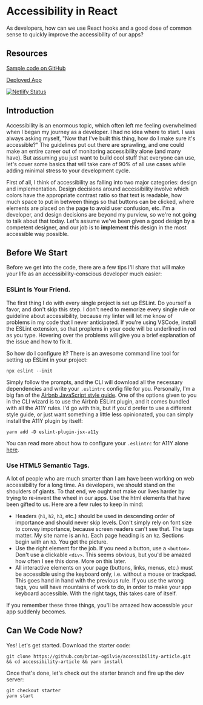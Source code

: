 # Accessibility in React

As developers, how can we use React hooks and a good dose of common sense to quickly improve the accessibility of our apps?

## Resources

[Sample code on GitHub](https://github.com/brian-ogilvie/accessibility-article)

[Deployed App](https://accessibility-hooks.netlify.com/)

[![Netlify Status](https://api.netlify.com/api/v1/badges/b5275cbe-3532-4b2e-b47d-d2cf9d884d3c/deploy-status)](https://app.netlify.com/sites/accessibility-hooks/deploys)

## Introduction

Accessibility is an enormous topic, which often left me feeling overwhelmed when I began my journey as a developer. I had no idea where to start. I was always asking myself, "Now that I've built this thing, how do I make sure it's accessible?" The guidelines put out there are sprawling, and one could make an entire career out of monitoring accessibility alone (and many have). But assuming you just want to build cool stuff that everyone can use, let's cover some basics that will take care of 90% of all use cases while adding minimal stress to your development cycle. 

First of all, I think of accessibility as falling into two major categories: design and implementation. Design decisions around accessibility involve which colors have the appropriate contrast ratio so that text is readable, how much space to put in between things so that buttons can be clicked, where elements are placed on the page to avoid user confusion, etc. I'm a developer, and design decisions are beyond my purview, so we're not going to talk about that today. Let's assume we've been given a good design by a competent designer, and our job is to **implement** this design in the most accessible way possible.

## Before We Start

Before we get into the code, there are a few tips I'll share that will make your life as an accessibility-conscious developer much easier:

### ESLint Is Your Friend.

The first thing I do with every single project is set up ESLint. Do yourself a favor, and don't skip this step. I don't need to memorize every single rule or guideline about accessibility, because my linter will let me know of problems in my code that I never anticipated. If you're using VSCode, install the ESLint extension, so that proplems in your code will be underlined in red as you type. Hovering over the problems will give you a brief explanation of the issue and how to fix it. 

So how do I configure it? There is an awesome command line tool for setting up ESLint in your project:

```
npx eslint --init
```

Simply follow the prompts, and the CLI will download all the necessary dependencies and write your `.eslintrc` config file for you. Personally, I'm a big fan of the [Airbnb JavaScript style guide](https://github.com/airbnb/javascript). One of the options given to you in the CLI wizard is to use the Airbnb ESLint plugin, and it comes bundled with all the A11Y rules. I'd go with this, but if you'd prefer to use a different style guide, or just want something a little less opinionated, you can simply install the A11Y plugin by itself:

```
yarn add -D eslint-plugin-jsx-a11y
```

You can read more about how to configure your `.eslintrc` for A11Y alone [here](https://www.npmjs.com/package/eslint-plugin-jsx-a11y).

### Use HTML5 Semantic Tags.

A lot of people who are much smarter than I am have been working on web accessibility for a long time. As developers, we should stand on the shoulders of giants. To that end, we ought not make our lives harder by trying to re-invent the wheel in our apps. Use the html elements that have been gifted to us. Here are a few rules to keep in mind:

- Headers (`h1`, `h2`, `h3`, etc.) should be used in descending order of importance and should never skip levels. Don't simply rely on font size to convey importance, because screen readers can't see that. The tags matter. My site name is an `h1`. Each page heading is an `h2`. Sections begin with an `h3`. You get the picture.
- Use the right element for the job. If you need a button, use a `<button>`. Don't use a clickable `<div>`. This seems obvious, but you'd be amazed how often I see this done. More on this later.
- All interactive elements on your page (buttons, links, menus, etc.) must be accessible using the keyboard only, i.e. without a mouse or trackpad. This goes hand in hand with the previous rule. If you use the wrong tags, you will have mountains of work to do, in order to make your app keyboard accessible. With the right tags, this takes care of itself. 

If you remember these three things, you'll be amazed how accessible your app suddenly becomes.

## Can We Code Now?

Yes! Let's get started. Download the starter code:

```
git clone https://github.com/brian-ogilvie/accessibility-article.git && cd accessibility-article && yarn install
```

Once that's done, let's check out the starter branch and fire up the dev server:

```
git checkout starter
yarn start
```
